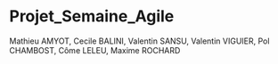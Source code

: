 # Projet_Semaine_Agile

Mathieu AMYOT, Cecile BALINI, Valentin SANSU, Valentin VIGUIER, Pol CHAMBOST, Côme LELEU, Maxime ROCHARD
